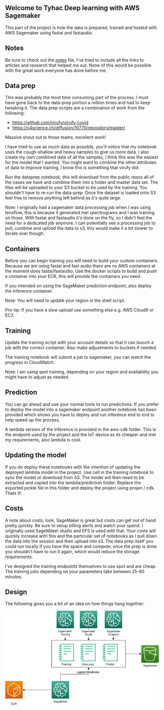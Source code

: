 ## Welcome to Tyhac Deep learning with AWS Sagemaker
This part of the project is how the data is prepared, trained and hosted with AWS Sagemaker using fastai and fastaudio.

## Notes
Be sure to check out the [notes](NOTES.md) file, I've tried to include all the links to articles and research that helped me out. None of this would be possible with the great work everyone has done before me. 

## Data prep
This was probably the most time consuming part of the process. I must have gone back to the data-prep portion a million times and had to keep tweaking it. The data prep scripts are a combination of work from the following:

* https://github.com/virufy/virufy-covid
* https://c4science.ch/diffusion/10770/repository/master/

Massive shout out to those teams, excellent work!

I have tried to use as much data as possible, you'll notice that my notebook uses the cough-shallow and heavy samples to give us more data. I also create my own combined data of all the samples, I think this was the easiest for the model that I wanted. You might want to combine the other attributes of data to improve training, I know this is something that virufy did. 

Run the dataprep notebook, this will download from the public repos all of the cases we have and combine them into a folder and master data set. The files will be uploaded to your S3 bucket to be used by the training. You shouldn't have to re-run the data-prep. Once the dataset is loaded onto S3 feel free to remove anything left behind as it's quite large. 

Note: I originally had a sagemaker data processing job when I was using tensflow, this is because it generated mel spectrograms and I was training on those. With fastai and fastaudio it's done on the fly, so I didn't feel the need for a dedicated job anymore. I can potentially see a processing job to pull, combine and upload the data to s3, this would make it a bit slower to iterate over though. 

## Containers
Before you can begin training you will need to build your custom containers. Because we are using fastai and fast audio there are no AWS containers at the moment does fastai/fastaudio. Use the docker scripts to build and push a container into your ECR, this will provide the containers you need.

If you intended on using the SageMaker prediction endpoint, also deploy the inference container.

Note: You will need to update your region in the shell script.

Pro-tip: If you have a slow upload use something else e.g. AWS Cloud9 or EC2

## Training
Update the training script with your account details so that it can launch a job with the correct container. Also make adjustments to buckets if needed. 

The training notebook will submit a job to sagemaker, you can watch the progress in CloudWatch.

Note: I am using spot training, depending on your region and availability you might have to adjust as needed.

## Prediction
You can go ahead and use your normal tools to run predictions. If you prefer to deploy the model into a sagemaker endpoint another notebook has been provided which shows you have to deploy and run inference end to end to help speed up the process.

A lambda version of the inference is provided in the aws-cdk folder. This is the endpoint used by the project and the IoT device as its cheaper and met my requirements, also lambda is cool.

## Updating the model
If you do deploy these notebooks with the intention of updating the deployed lambda model in the project. Use cell in the training notebook to sync the model or download from S3. The model will then need to be extracted and copied into the lambda/prediction folder. Replace the exported pickle file in this folder and deploy the project using projen / cdk. Thats it!

## Costs
A note about costs, look, SageMaker is great but costs can get out of hand pretty quickly. Be sure to setup billing alerts and watch your spend. I originally used SageMaker studio and EFS is used with that. Your costs will quickly increase with this and the particular set of notebooks as I pull down the data into the session and then upload into s3. The data prep itself you could run locally if you have the space and compute, once the prep is done you shouldn't have to run it again, which would reduce the storage requirements.

I've designed the training endpoints themselves to use spot and are cheap. The training jobs depending on your parameters take between 25-60 minutes.

## Design

The following gives you a bit of an idea on how things hang together:

<img src="design.png" width="800">